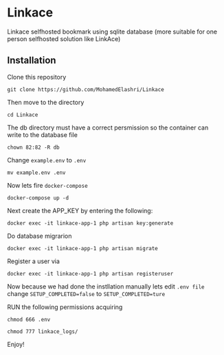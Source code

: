 # Linkace
Linkace selfhosted bookmark using sqlite database (more suitable for one person selfhosted solution like LinkAce)

## Installation

Clone this repository

```
git clone https://github.com/MohamedElashri/Linkace
```

Then move to the directory

```
cd Linkace
```

The db directory must have a correct persmission so the container can write to the database file

```
chown 82:82 -R db
```

Change `example.env` to `.env`

```
mv example.env .env
```

Now lets fire `docker-compose`

```
docker-compose up -d
```

Next  create the APP_KEY by entering the following:

```
docker exec -it linkace-app-1 php artisan key:generate
```

Do database migrarion

```
docker exec -it linkace-app-1 php artisan migrate
```

Register a user via

```
docker exec -it linkace-app-1 php artisan registeruser
```

Now because we had done the instllation manually lets edit `.env file`
change `SETUP_COMPLETED=false` to `SETUP_COMPLETED=ture`

RUN the following permissions acquiring
```
chmod 666 .env
```

```
chmod 777 linkace_logs/
```

Enjoy!

